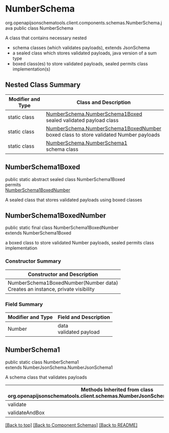 # NumberSchema
org.openapijsonschematools.client.components.schemas.NumberSchema.java
public class NumberSchema

A class that contains necessary nested
- schema classes (which validates payloads), extends JsonSchema
- a sealed class which stores validated payloads, java version of a sum type
- boxed class(es) to store validated payloads, sealed permits class implementation(s)

## Nested Class Summary
| Modifier and Type | Class and Description |
| ----------------- | ---------------------- |
| static class | [NumberSchema.NumberSchema1Boxed](#numberschema1boxed)<br> sealed validated payload class |
| static class | [NumberSchema.NumberSchema1BoxedNumber](#numberschema1boxednumber)<br> boxed class to store validated Number payloads |
| static class | [NumberSchema.NumberSchema1](#numberschema1)<br> schema class |

## NumberSchema1Boxed
public static abstract sealed class NumberSchema1Boxed<br>
permits<br>
[NumberSchema1BoxedNumber](#numberschema1boxednumber)

A sealed class that stores validated payloads using boxed classes

## NumberSchema1BoxedNumber
public static final class NumberSchema1BoxedNumber<br>
extends NumberSchema1Boxed

a boxed class to store validated Number payloads, sealed permits class implementation

### Constructor Summary
| Constructor and Description |
| --------------------------- |
| NumberSchema1BoxedNumber(Number data)<br>Creates an instance, private visibility |

### Field Summary
| Modifier and Type | Field and Description |
| ----------------- | ---------------------- |
| Number | data<br>validated payload |

## NumberSchema1
public static class NumberSchema1<br>
extends NumberJsonSchema.NumberJsonSchema1

A schema class that validates payloads

| Methods Inherited from class org.openapijsonschematools.client.schemas.NumberJsonSchema.NumberJsonSchema1 |
| ------------------------------------------------------------------ |
| validate                                                           |
| validateAndBox                                                     |

[[Back to top]](#top) [[Back to Component Schemas]](../../../README.md#Component-Schemas) [[Back to README]](../../../README.md)
